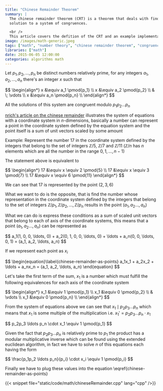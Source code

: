 ```yaml
---
title: "Chinese Remainder Theorem"
summary: |
  The chinese remainder theorem (CRT) is a theorem that deals with finding a
  solution to a system of congruences.

  <br />
  This article covers the defition of the CRT and an example implementation in C++.
image: /images/math-generic.jpeg
tags: ["math", "number theory", "chinese remainder theorem", "congruences"]
libraries: ["math"]
date: 2015-06-05 12:00:00
categories: algorithms math
---
```


Let $p_1, p_2, \ldots, p_n$ be distinct numbers relatively prime, for any integers $a_1, a_2, \ldots, a_n$ there's an integer $x$ such that

<div>$$
\begin{align*}
x &\equiv a_1 \pmod{p_1} \\
x &\equiv a_2 \pmod{p_2} \\
 & \; \vdots \\
x &\equiv a_n \pmod{p_n} \\
\end{align*}
$$</div>

All the solutions of this system are congruent modulo $p_1p_2 \ldots p_n$

[nrich's article on the chinese remainder](http://nrich.maths.org/5466) illustrates the system of equations with a coordinate system in $n$-dimensions, basically a number can represent a point in the coordinate system defined by the equation system and the point itself is a sum of unit vectors scaled by some amount

Example: Represent the number $17$ in the coordinate system defined by the integers that belong to the set of integers $\mathbb{Z}/5$, $\mathbb{Z}/7$ and $\mathbb{Z}/11$ ($\mathbb{Z}/n$ has $n$ elements which are all the number in the range $0, 1, \ldots, n - 1$)

The statement above is equivalent to

<div>$$
\begin{align*}
17 &\equiv x \equiv 2 \pmod{5} \\
17 &\equiv x \equiv 3 \pmod{7} \\
17 &\equiv x \equiv 6 \pmod{11}
\end{align*}
$$</div>

We can see that $17$ is represented by the point $(2, 3, 6)$

What we want to do is the opposite, that is find the number whose representation in the coordinate system defined by the integers that belong to the set of integers $\mathbb{Z}/p_1, \mathbb{Z}/p_2, \ldots, \mathbb{Z}/p_n$ results in the point $(a_1, a_2 \ldots, a_n)$

What we can do is express these conditions as a sum of scaled unit vectors that belong to each of axis of the coordinate systems, this means that a point $(a_1, a_2 \ldots, a_n)$ can be represented as

<div>$$
a_1(1, 0, 0, \ldots, 0) + a_2(0, 1, 0, 0, \ldots, 0) + \ldots + a_n(0, 0, \ldots, 0, 1) = (a_1, a_2, \ldots, a_n)
$$</div>

If we represent each point as $x_i$

<div>$$
\begin{equation}\label{chinese-remainder-as-points}
a_1x_1 + a_2x_2 + \ldots + a_nx_n = (a_1, a_2, \ldots, a_n)
\end{equation}
$$</div>

Let's take the first term of the sum, $x_1$ is a number which must fulfill the following equivalences for each axis of the coordinate system

<div>$$
\begin{align*}
x_1 &\equiv 1 \pmod{p_1} \\
x_1 &\equiv 0 \pmod{p_2} \\
 & \vdots \\
x_1 &\equiv 0 \pmod{p_n} \\
\end{align*}
$$</div>

From the system of equations above we can see that $x_1 \mid p_2p_3 \ldots p_n$ which means that $x_1$ is some multiple of the multiplication i.e. $x_1' = p_2p_3 \ldots p_n \cdot x_1$

<div>$$
p_2p_3 \ldots p_n \cdot x_1 \equiv 1 \pmod{p_1}
$$</div>

Given the fact that $p_2p_3 \ldots p_n$ is relatively prime to $p_1$ the product has a modular multiplicative inverse which can be found using the extended euclidean algorithm, in fact we have to solve $n$ of this equations each having the form

<div>$$
\frac{p_1p_2 \ldots p_n}{p_i} \cdot x_i \equiv 1 \pmod{p_i}
$$</div>

Finally we have to plug these values into the equation \eqref{chinese-remainder-as-points}

{{< snippet file="static/code/math/chineseRemainder.cpp" lang="cpp" />}}

